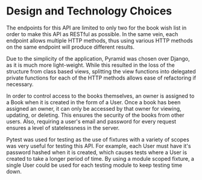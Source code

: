 # Design and Technology Choices

The endpoints for this API are limited to only two for the book wish list in order to make this API as RESTful as possible. In the same vein, each endpoint allows multiple HTTP methods, thus using various HTTP methods on the same endpoint will produce different results.

Due to the simplicity of the application, Pyramid was chosen over Django, as it is much more light-weight. While this resulted in the loss of the structure from class based views, splitting the view functions into delegated private functions for each of the HTTP methods allows ease of refactoring if necessary.

In order to control access to the books themselves, an owner is assigned to a Book when it is created in the form of a User. Once a book has been assigned an owner, it can only be accessed by that owner for viewing, updating, or deleting. This ensures the security of the books from other users. Also, requiring a user's email and password for every request ensures a level of statelessness in the server.

Pytest was used for testing as the use of fixtures with a variety of scopes was very useful for testing this API. For example, each User must have it's password hashed when it is created, which causes tests where a User is created to take a longer period of time. By using a module scoped fixture, a single User could be used for each testing module to keep testing time down.